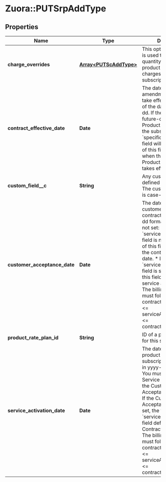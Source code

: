 # Zuora::PUTSrpAddType

## Properties
Name | Type | Description | Notes
------------ | ------------- | ------------- | -------------
**charge_overrides** | [**Array&lt;PUTScAddType&gt;**](PUTScAddType.md) | This optional container is used to override the quantity of one or more product rate plan charges for this subscription.  | [optional] 
**contract_effective_date** | **Date** | The date when the amendment changes take effect. The format of the date is yyyy-mm-dd.  If there is already a future-dated Update Product amendment on the subscription, the &#x60;specificUpdateDate&#x60; field will be used instead of this field to specify when the Update Product amendment takes effect.  | 
**custom_field__c** | **String** | Any custom fields defined for this object. The custom field name is case-sensitive.  | [optional] 
**customer_acceptance_date** | **Date** | The date when the customer accepts the contract in yyyy-mm-dd format.  If this field is not set:  * If the &#x60;serviceActivationDate&#x60; field is not set, the value of this field is set to be the contract effective date. * If the &#x60;serviceActivationDate&#x60; field is set, the value of this field is set to be the service activation date.  The billing trigger dates must follow this rule:  contractEffectiveDate &lt;&#x3D; serviceActivationDate &lt;&#x3D; contractAcceptanceDate  | [optional] 
**product_rate_plan_id** | **String** | ID of a product rate plan for this subscription  | 
**service_activation_date** | **Date** | The date when the new product in the subscription is activated in yyyy-mm-dd format.  You must specify a Service Activation date if the Customer Acceptance date is set. If the Customer Acceptance date is not set, the value of the &#x60;serviceActivationDate&#x60; field defaults to be the Contract Effective Date.  The billing trigger dates must follow this rule:  contractEffectiveDate &lt;&#x3D; serviceActivationDate &lt;&#x3D; contractAcceptanceDate  | [optional] 



